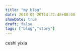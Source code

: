 ```yaml
---
title: "my blog"
date: 2018-03-20T14:37:48+08:00
showDate: true
draft: false
tags: ["blog","story"]
---
```

ceshi yixia
